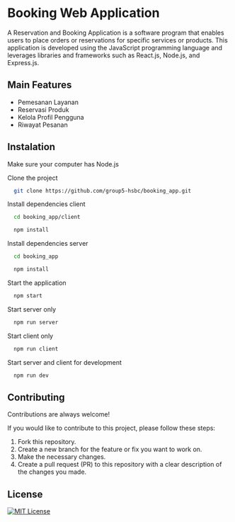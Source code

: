 # Booking Web Application

A Reservation and Booking Application is a software program that enables users to place orders or reservations for specific services or products. This application is developed using the JavaScript programming language and leverages libraries and frameworks such as React.js, Node.js, and Express.js.

## Main Features

- Pemesanan Layanan
- Reservasi Produk
- Kelola Profil Pengguna
- Riwayat Pesanan

## Instalation

Make sure your computer has Node.js

Clone the project

```bash
  git clone https://github.com/group5-hsbc/booking_app.git
```

Install dependencies client

```bash
  cd booking_app/client
```

```bash
  npm install
```

Install dependencies server

```bash
  cd booking_app
```

```bash
  npm install
```

Start the application

```bash
  npm start
```

Start server only

```bash
  npm run server
```

Start client only

```bash
  npm run client
```

Start server and client for development

```bash
  npm run dev
```

## Contributing

Contributions are always welcome!

If you would like to contribute to this project, please follow these steps:

1. Fork this repository.
2. Create a new branch for the feature or fix you want to work on.
3. Make the necessary changes.
4. Create a pull request (PR) to this repository with a clear description of the changes you made.

## License

[![MIT License](https://img.shields.io/badge/License-MIT-green.svg)](https://choosealicense.com/licenses/mit/)
